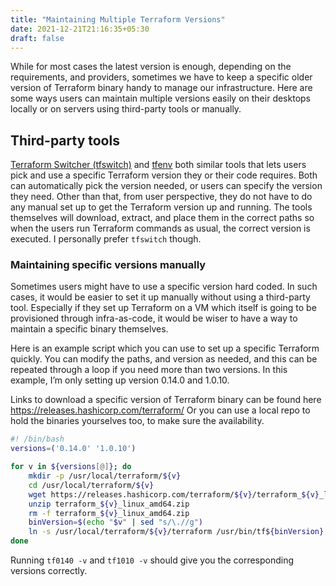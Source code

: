 ```yaml
---
title: "Maintaining Multiple Terraform Versions"
date: 2021-12-21T21:16:35+05:30
draft: false
---
```


While for most cases the latest version is enough, depending on the requirements, and providers, sometimes we have to keep a specific older version of Terraform binary handy to manage our infrastructure. Here are some ways users can maintain multiple versions easily on their desktops locally or on servers using third-party tools or manually.

## Third-party tools

[Terraform Switcher (tfswitch)](https://github.com/warrensbox/terraform-switcher) and [tfenv](https://github.com/tfutils/tfenv) both similar tools that lets users pick and use a specific Terraform version they or their code requires. Both can automatically pick the version needed, or users can specify the version they need. Other than that, from user perspective, they do not have to do any manual set up to get the Terraform version up and running. The tools themselves will download, extract, and place them in the correct paths so when the users run Terraform commands as usual, the correct version is executed. I personally prefer `tfswitch` though.

### Maintaining specific versions manually

Sometimes users might have to use a specific version hard coded. In such cases, it would be easier to set it up manually without using a third-party tool. Especially if they set up Terraform on a VM which itself is going to be provisioned through infra-as-code, it would be wiser to have a way to maintain a specific binary themselves.

Here is an example script which you can use to set up a specific Terraform quickly. You can modify the paths, and version as needed, and this can be repeated through a loop if you need more than two versions. In this example, I’m only setting up version 0.14.0 and 1.0.10.

Links to download a specific version of Terraform binary can be found here https://releases.hashicorp.com/terraform/ Or you can use a local repo to hold the binaries yourselves too, to make sure the availability.

```bash
#! /bin/bash
versions=('0.14.0' '1.0.10')

for v in ${versions[@]}; do
    mkdir -p /usr/local/terraform/${v}
    cd /usr/local/terraform/${v}
    wget https://releases.hashicorp.com/terraform/${v}/terraform_${v}_linux_amd64.zip
    unzip terraform_${v}_linux_amd64.zip
    rm -f terraform_${v}_linux_amd64.zip
    binVersion=$(echo "$v" | sed "s/\.//g")
    ln -s /usr/local/terraform/${v}/terraform /usr/bin/tf${binVersion}
done
```

Running `tf0140 -v` and `tf1010 -v` should give you the corresponding versions correctly.
